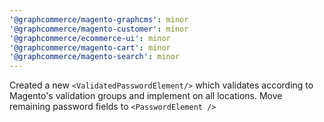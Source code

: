 ```yaml
---
'@graphcommerce/magento-graphcms': minor
'@graphcommerce/magento-customer': minor
'@graphcommerce/ecommerce-ui': minor
'@graphcommerce/magento-cart': minor
'@graphcommerce/magento-search': minor
---
```


Created a new `<ValidatedPasswordElement/>` which validates according to Magento's validation groups and implement on all locations. Move remaining password fields to `<PasswordElement />`
